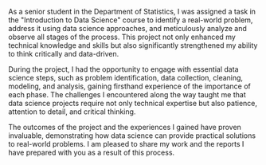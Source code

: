 As a senior student in the Department of Statistics, I was assigned a task in the "Introduction to Data Science" course to identify a real-world problem, address it using data science approaches, and meticulously analyze and observe all stages of the process. This project not only enhanced my technical knowledge and skills but also significantly strengthened my ability to think critically and data-driven.  

During the project, I had the opportunity to engage with essential data science steps, such as problem identification, data collection, cleaning, modeling, and analysis, gaining firsthand experience of the importance of each phase. The challenges I encountered along the way taught me that data science projects require not only technical expertise but also patience, attention to detail, and critical thinking.  

The outcomes of the project and the experiences I gained have proven invaluable, demonstrating how data science can provide practical solutions to real-world problems. I am pleased to share my work and the reports I have prepared with you as a result of this process.
